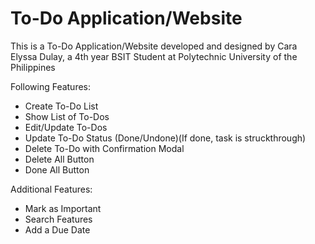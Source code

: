 # To-Do Application/Website

This is a To-Do Application/Website developed and designed by Cara Elyssa Dulay, a 4th year BSIT Student at Polytechnic University of the Philippines

Following Features:
- Create To-Do List
- Show List of To-Dos
- Edit/Update To-Dos
- Update To-Do Status (Done/Undone)(If done, task is struckthrough)
- Delete To-Do with Confirmation Modal
- Delete All Button
- Done All Button

Additional Features:
- Mark as Important
- Search Features
- Add a Due Date
